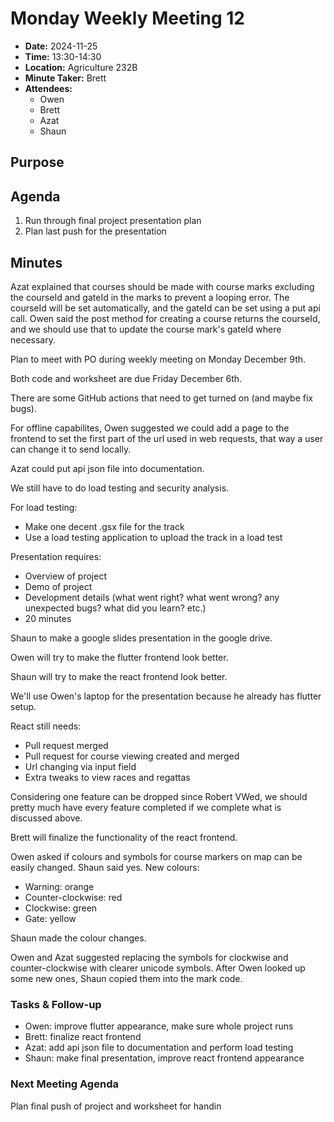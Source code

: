 
# Monday Weekly Meeting 12
- **Date:** 2024-11-25
- **Time:** 13:30-14:30
- **Location:** Agriculture 232B 
- **Minute Taker:** Brett
- **Attendees:** 
  - Owen
  - Brett
  - Azat
  - Shaun

## Purpose


## Agenda
1. Run through final project presentation plan
2. Plan last push for the presentation

## Minutes

Azat explained that courses should be made with course marks excluding the courseId and gateId in the marks to prevent a looping error. The courseId will be set automatically, and the gateId can be set using a put api call. Owen said the post method for creating a course returns the courseId, and we should use that to update the course mark's gateId where necessary.

Plan to meet with PO during weekly meeting on Monday December 9th.

Both code and worksheet are due Friday December 6th.

There are some GitHub actions that need to get turned on (and maybe fix bugs).

For offline capabilites, Owen suggested we could add a page to the frontend to set the first part of the url used in web requests, that way a user can change it to send locally.

Azat could put api json file into documentation.

We still have to do load testing and security analysis.

For load testing:
- Make one decent .gsx file for the track
- Use a load testing application to upload the track in a load test

Presentation requires:
- Overview of project
- Demo of project
- Development details (what went right? what went wrong? any unexpected bugs? what did you learn? etc.)
- 20 minutes

Shaun to make a google slides presentation in the google drive.

Owen will try to make the flutter frontend look better.

Shaun will try to make the react frontend look better.

We'll use Owen's laptop for the presentation because he already has flutter setup.

React still needs:
- Pull request merged
- Pull request for course viewing created and merged
- Url changing via input field
- Extra tweaks to view races and regattas

Considering one feature can be dropped since Robert VWed, we should pretty much have every feature completed if we complete what is discussed above.

Brett will finalize the functionality of the react frontend.

Owen asked if colours and symbols for course markers on map can be easily changed. Shaun said yes. New colours:
- Warning: orange
- Counter-clockwise: red
- Clockwise: green
- Gate: yellow

Shaun made the colour changes.

Owen and Azat suggested replacing the symbols for clockwise and counter-clockwise with clearer unicode symbols. After Owen looked up some new ones, Shaun copied them into the mark code.

### Tasks & Follow-up
- Owen: improve flutter appearance, make sure whole project runs
- Brett: finalize react frontend
- Azat: add api json file to documentation and perform load testing
- Shaun: make final presentation, improve react frontend appearance

### Next Meeting Agenda

Plan final push of project and worksheet for handin

